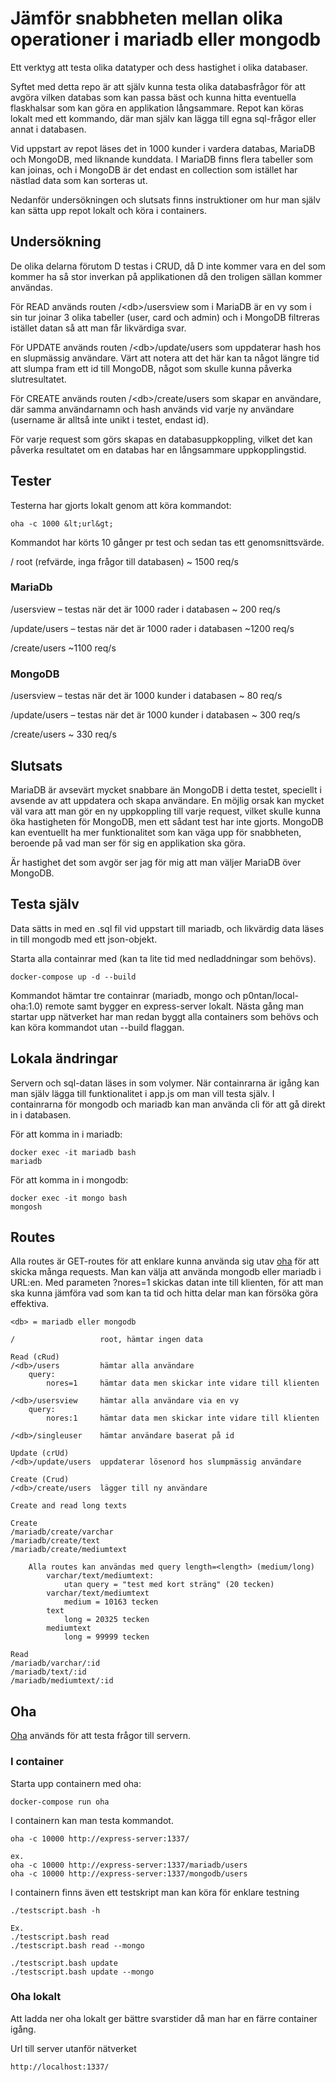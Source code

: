 # Jämför snabbheten mellan olika operationer i mariadb eller mongodb
Ett verktyg att testa olika datatyper och dess hastighet i olika databaser.

Syftet med detta repo är att själv kunna testa olika databasfrågor för att avgöra vilken databas som kan passa bäst och kunna hitta eventuella flaskhalsar som kan göra en applikation långsammare. Repot kan köras lokalt med ett kommando, där man själv kan lägga till egna sql-frågor eller annat i databasen.

Vid uppstart av repot läses det in 1000 kunder i vardera databas, MariaDB och MongoDB, med liknande kunddata. I MariaDB finns flera tabeller som kan joinas, och i MongoDB är det endast en collection som istället har nästlad data som kan sorteras ut.

Nedanför undersökningen och slutsats finns instruktioner om hur man själv kan sätta upp repot lokalt och köra i containers.

## Undersökning

De olika delarna förutom D testas i CRUD, då D inte kommer vara en del som kommer ha så stor inverkan på applikationen då den troligen sällan kommer användas.

För READ används routen /&lt;db&gt;/usersview som i MariaDB är en vy som i sin tur joinar 3 olika tabeller (user, card och admin) och i MongoDB filtreras istället datan så att man får likvärdiga svar.

För UPDATE används routen /&lt;db&gt;/update/users som uppdaterar hash hos en slupmässig användare. Värt att notera att det här kan ta något längre tid att slumpa fram ett id till MongoDB, något som skulle kunna påverka slutresultatet. 

För CREATE används routen /&lt;db&gt;/create/users som skapar en användare, där samma användarnamn och hash används vid varje ny användare (username är alltså inte unikt i testet, endast id).

För varje request som görs skapas en databasuppkoppling, vilket det kan påverka resultatet om en databas har en långsammare uppkopplingstid.

## Tester

Testerna har gjorts lokalt genom att köra kommandot:
```
oha -c 1000 &lt;url&gt;
```
Kommandot har körts 10 gånger pr test och sedan tas ett genomsnittsvärde.

/ root (refvärde, inga frågor till databasen)
~ 1500 req/s

### MariaDb
/usersview – testas när det är 1000 rader i databasen
~ 200 req/s

/update/users – testas när det är 1000 rader i databasen
~1200 req/s

/create/users
~1100 req/s

### MongoDB
/usersview – testas när det är 1000 kunder i databasen
~ 80 req/s

/update/users – testas när det är 1000 kunder i databasen
~ 300 req/s

/create/users
~ 330 req/s

## Slutsats
MariaDB är avsevärt mycket snabbare än MongoDB i detta testet, speciellt i avsende av att uppdatera och skapa användare. En möjlig orsak kan mycket väl vara att man gör en ny uppkoppling till varje request, vilket skulle kunna öka hastigheten för MongoDB, men ett sådant test har inte gjorts. MongoDB kan eventuellt ha mer funktionalitet som kan väga upp för snabbheten, beroende på vad man ser för sig en applikation ska göra.

Är hastighet det som avgör ser jag för mig att man väljer MariaDB över MongoDB.

## Testa själv

Data sätts in med en .sql fil vid uppstart till mariadb, och likvärdig data läses in till mongodb med ett json-objekt.

Starta alla containrar med (kan ta lite tid med nedladdningar som behövs).
```
docker-compose up -d --build
```

Kommandot hämtar tre containrar (mariadb, mongo och p0ntan/local-oha:1.0) remote samt bygger en express-server lokalt. Nästa gång man startar upp nätverket har man redan byggt alla containers som behövs och kan köra kommandot utan --build flaggan.

## Lokala ändringar

Servern och sql-datan läses in som volymer. När containrarna är igång kan man själv lägga till funktionalitet i app.js om man vill testa själv. I containrarna för mongodb och mariadb kan man använda cli för att gå direkt in i databasen.

För att komma in i mariadb:
```
docker exec -it mariadb bash
mariadb
```

För att komma in i mongodb:
```
docker exec -it mongo bash
mongosh
```

## Routes
Alla routes är GET-routes för att enklare kunna använda sig utav [oha](https://github.com/hatoo/oha) för att skicka många requests. Man kan välja att använda mongodb eller mariadb i URL:en. Med parameten ?nores=1 skickas datan inte till klienten, för att man ska kunna jämföra vad som kan ta tid och hitta delar man kan försöka göra effektiva.

```
<db> = mariadb eller mongodb

/                   root, hämtar ingen data

Read (cRud)
/<db>/users         hämtar alla användare
    query:
        nores=1     hämtar data men skickar inte vidare till klienten

/<db>/usersview     hämtar alla användare via en vy
    query:
        nores:1     hämtar data men skickar inte vidare till klienten

/<db>/singleuser    hämtar användare baserat på id

Update (crUd)
/<db>/update/users  uppdaterar lösenord hos slumpmässig användare

Create (Crud)
/<db>/create/users  lägger till ny användare

Create and read long texts

Create
/mariadb/create/varchar
/mariadb/create/text
/mariadb/create/mediumtext

    Alla routes kan användas med query length=<length> (medium/long)
        varchar/text/mediumtext:
            utan query = "test med kort sträng" (20 tecken) 
        varchar/text/mediumtext
            medium = 10163 tecken
        text
            long = 20325 tecken
        mediumtext
            long = 99999 tecken

Read
/mariadb/varchar/:id
/mariadb/text/:id
/mariadb/mediumtext/:id

``` 

## Oha

[Oha](https://github.com/hatoo/oha) används för att testa frågor till servern.

### I container
Starta upp containern med oha:
```
docker-compose run oha
```

I containern kan man testa kommandot.

```
oha -c 10000 http://express-server:1337/

ex.
oha -c 10000 http://express-server:1337/mariadb/users
oha -c 10000 http://express-server:1337/mongodb/users
```

I containern finns även ett testskript man kan köra för enklare testning
```
./testscript.bash -h

Ex.
./testscript.bash read
./testscript.bash read --mongo

./testscript.bash update
./testscript.bash update --mongo
```

### Oha lokalt

Att ladda ner oha lokalt ger bättre svarstider då man har en färre container igång.

Url till server utanför nätverket
```
http://localhost:1337/
```
